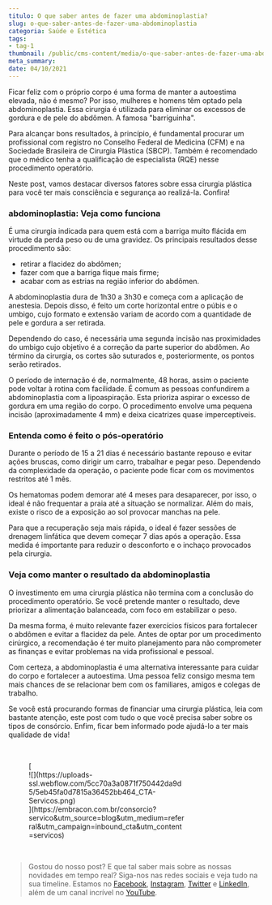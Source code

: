 ```yaml
---
titulo: O que saber antes de fazer uma abdominoplastia?
slug: o-que-saber-antes-de-fazer-uma-abdominoplastia
categoria: Saúde e Estética
tags:
- tag-1
thumbnail: /public/cms-content/media/o-que-saber-antes-de-fazer-uma-abdominoplastia.jpg
meta_summary: 
date: 04/10/2021
---
```

Ficar feliz com o próprio corpo é uma forma de manter a autoestima elevada, não é mesmo? Por isso, mulheres e homens têm optado pela abdominoplastia. Essa cirurgia é utilizada para eliminar os excessos de gordura e de pele do abdômen. A famosa "barriguinha".

Para alcançar bons resultados, à princípio, é fundamental procurar um profissional com registro no Conselho Federal de Medicina (CFM) e na Sociedade Brasileira de Cirurgia Plástica (SBCP). Também é recomendado que o médico tenha a qualificação de especialista (RQE) nesse procedimento operatório.

Neste post, vamos destacar diversos fatores sobre essa cirurgia plástica para você ter mais consciência e segurança ao realizá-la. Confira!

### abdominoplastia: Veja como funciona

É uma cirurgia indicada para quem está com a barriga muito flácida em virtude da perda peso ou de uma gravidez. Os principais resultados desse procedimento são:

- retirar a flacidez do abdômen;
- fazer com que a barriga fique mais firme;
- acabar com as estrias na região inferior do abdômen.

A abdominoplastia dura de 1h30 a 3h30 e começa com a aplicação de anestesia. Depois disso, é feito um corte horizontal entre o púbis e o umbigo, cujo formato e extensão variam de acordo com a quantidade de pele e gordura a ser retirada.

Dependendo do caso, é necessária uma segunda incisão nas proximidades do umbigo cujo objetivo é a correção da parte superior do abdômen. Ao término da cirurgia, os cortes são suturados e, posteriormente, os pontos serão retirados.

O período de internação é de, normalmente, 48 horas, assim o paciente pode voltar à rotina com facilidade. É comum as pessoas confundirem a abdominoplastia com a lipoaspiração. Esta prioriza aspirar o excesso de gordura em uma região do corpo. O procedimento envolve uma pequena incisão (aproximadamente 4 mm) e deixa cicatrizes quase imperceptíveis.

### Entenda como é feito o pós-operatório

Durante o período de 15 a 21 dias é necessário bastante repouso e evitar ações bruscas, como dirigir um carro, trabalhar e pegar peso. Dependendo da complexidade da operação, o paciente pode ficar com os movimentos restritos até 1 mês.

Os hematomas podem demorar até 4 meses para desaparecer, por isso, o ideal é não frequentar a praia até a situação se normalizar. Além do mais, existe o risco de a exposição ao sol provocar manchas na pele.

Para que a recuperação seja mais rápida, o ideal é fazer sessões de drenagem linfática que devem começar 7 dias após a operação. Essa medida é importante para reduzir o desconforto e o inchaço provocados pela cirurgia.

### Veja como manter o resultado da abdominoplastia

O investimento em uma cirurgia plástica não termina com a conclusão do procedimento operatório. Se você pretende manter o resultado, deve priorizar a alimentação balanceada, com foco em estabilizar o peso.

Da mesma forma, é muito relevante fazer exercícios físicos para fortalecer o abdômen e evitar a flacidez da pele. Antes de optar por um procedimento cirúrgico, a recomendação é ter muito planejamento para não comprometer as finanças e evitar problemas na vida profissional e pessoal.

Com certeza, a abdominoplastia é uma alternativa interessante para cuidar do corpo e fortalecer a autoestima. Uma pessoa feliz consigo mesma tem mais chances de se relacionar bem com os familiares, amigos e colegas de trabalho.

Se você está procurando formas de financiar uma cirurgia plástica, leia com bastante atenção, este post com tudo o que você precisa saber sobre os tipos de consórcio. Enfim, ficar bem informado pode ajudá-lo a ter mais qualidade de vida!

‍

<figure class="w-richtext-figure-type-image w-richtext-align-center" style="max-width:310px">[<div>![](https://uploads-ssl.webflow.com/5cc70a3a0871f750442da9d5/5eb45fa0d7815a36452bb464_CTA-Servicos.png)</div>](https://embracon.com.br/consorcio?servico&utm_source=blog&utm_medium=referral&utm_campaign=inbound_cta&utm_content=servicos)</figure>‍

> Gostou do nosso post? E que tal saber mais sobre as nossas novidades em tempo real? Siga-nos nas redes sociais e veja tudo na sua timeline. Estamos no [Facebook](https://www.facebook.com/embracon/), [Instagram](https://www.instagram.com/embraconoficial/), [Twitter](https://twitter.com/embracon) e [LinkedIn](https://www.linkedin.com/company/1018875/), além de um canal incrível no [YouTube](https://www.youtube.com/channel/UCL-Y0mv9zc73Iek48NLUBzQ).

‍
